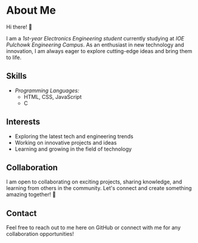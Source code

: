 # About Me

Hi there! 👋

I am a *1st-year Electronics Engineering student* currently studying at *IOE Pulchowk Engineering Campus*. As an enthusiast in new technology and innovation, I am always eager to explore cutting-edge ideas and bring them to life.

## Skills
- *Programming Languages:*
  - HTML, CSS, JavaScript
  - C

## Interests
- Exploring the latest tech and engineering trends
- Working on innovative projects and ideas
- Learning and growing in the field of technology

## Collaboration
I am open to collaborating on exciting projects, sharing knowledge, and learning from others in the community. Let's connect and create something amazing together! 🤝

## Contact
Feel free to reach out to me here on GitHub or connect with me for any collaboration opportunities!